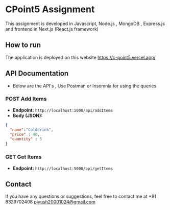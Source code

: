 # CPoint5 Assignment
This assignment is developed in Javascript, Node.js , MongoDB , Express.js and frontend in Next.js (React.js framework)

## How to run 
The application is deployed on this website https://c-point5.vercel.app/ 

## API Documentation
- Below are the API's , Use Postman or Insomnia for using the queries

### POST Add Items
- **Endpoint:** `http://localhost:5000/api/addItems`
- **Body (JSON):**
```json
{
  "name":"Colddrink",
  "price" : 40,
  "quantity" : 5
}
```

### GET Get Items
- **Endpoint:** `http://localhost:5000/api/getItems`

## Contact
If you have any questions or suggestions, feel free to contact me at +91 8329702408 piyush20001024@gmail.com

